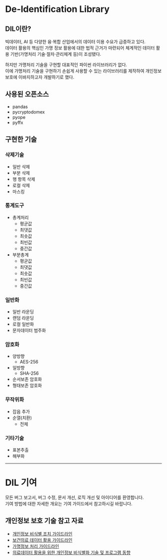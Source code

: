 # De-Identification Library

## DIL이란?
빅데이터, AI 등 다양한 융·복합 산업에서의 데이터 이용 수요가 급증하고 있다.<br>
데이터 활용의 핵심인 가명 정보 활용에 대한 법적 근거가 마련되어 체계적인 데이터 활용 기반(가명처리 기술·절차·관리체계 등)이 조성됐다.

하지만 가명처리 기술을 구현할 대표적인 파이썬 라이브러리가 없다.<br>
이에 가명처리 기술을 구현하기 손쉽게 사용할 수 있는 라이브러리를 제작하여 개인정보 보호에 이바지하고자 개발하기로 했다.

## 사용된 오픈소스
- pandas
- pycryptodomex
- pyope
- pyffx

## 구현한 기술
### 삭제기술
- 일반 삭제
- 부분 삭제
- 행 항목 삭제
- 로컬 삭제
- 마스킹

### 통계도구
- 총계처리
    - 평균값
    - 최댓값
    - 최솟값
    - 최빈값
    - 중간값
- 부분총계
    - 평균값
    - 최댓값
    - 최솟값
    - 최빈값
    - 중간값

### 일반화
- 일반 라운딩
- 랜덤 라운딩
- 로컬 일반화
- 문자데이터 범주화

### 암호화
- 양방향
    - AES-256
- 일방향
    - SHA-256
- 순서보존 암호화
- 형태보존 암호화

### 무작위화
- 잡음 추가
- 순열(치환)
    - 전체


### 기타기술
- 표본추출
- 해부화

---

# DIL 기여
모든 버그 보고서, 버그 수정, 문서 개선, 로직 개선 및 아이디어를 환영합니다.<br>
기여 방법에 대한 자세한 개요는 기여 가이드에서 참고하시길 바랍니다.

## 개인정보 보호 기술 참고 자료
- [개인정보 비식별 조치 가이드라인](https://www.kisa.or.kr/public/laws/laws2_View.jsp?cPage=1&mode=view&p_No=282&b_No=282&d_No=3&ST=T&SV=)
- [보건의료 데이터 활용 가이드라인](http://www.mohw.go.kr/react/al/sal0101vw.jsp?PAR_MENU_ID=04&MENU_ID=040101&CONT_SEQ=363309&page=1)
- [가명정보 처리 가이드라인](https://www.pipc.go.kr/np/default/page.do?mCode=D040010000#LINK)
- [의료데이터 활용을 위한 개인정보 비식별화 기술 및 프로그램 동향](https://www.khidi.or.kr/board/view?pageNum=1&rowCnt=10&no1=1&linkId=48762098&menuId=MENU01783&maxIndex=00487620989998&minIndex=00487620989998&schType=1&schText=%EA%B0%9C%EC%9D%B8%EC%A0%95%EB%B3%B4&schStartDate=&schEndDate=&boardStyle=&categoryId=&continent=&country=)
